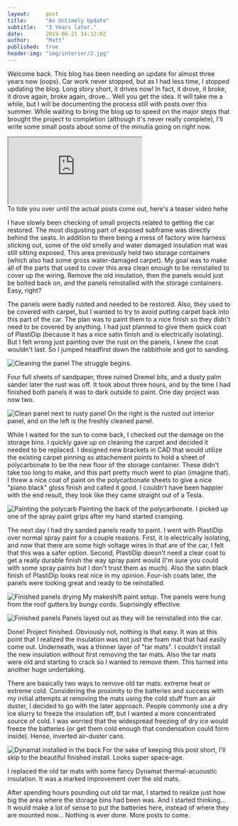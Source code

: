 ```yaml
---
layout:     post
title:      "An Untimely Update"
subtitle:   "3 Years later."
date:       2019-06-21 14:12:02
author:     "Matt"
published:  true
header-img: "img/interior/2.jpg"
---
```


Welcome back. This blog has been needing an update for almost three years now (oops). Car work never stopped, but as I had less time, I stopped updating the blog. Long story short, it drives now! In fact, it drove, it broke, it drove again, broke again, drove... Well you get the idea. It will take me a while, but I will be documenting the process still with posts over this summer. While waiting to bring the blog up to speed on the major steps that brought the project to completion (although it's never really complete), I'll write some small posts about some of the minutia going on right now.

<div class="embed-responsive embed-responsive-16by9"> <iframe class="embed-responsive-item" src="https://www.youtube.com/embed/Rj6VM1AD2f0"></iframe></div>
<span class="caption text-muted">To tide you over until the actual posts come out, here's a teaser video hehe</span>

I have slowly been checking of small projects related to getting the car restored. The most disgusting part of exposed subframe was directly behind the seats. In addition to there being a mess of factory wire harness sticking out, some of the old smelly and water damaged insulation mat was still sitting exposed. This area previously held two storage containers (which also had some gross water-damaged carpet). My goal was to make all of the parts that used to cover this area clean enough to be reinstalled to cover up the wiring. Remove the old insulation, then the panels would just be bolted back on, and the panels reinstalled with the storage containers. Easy, right?

The panels were badly rusted and needed to be restored. Also, they used to be covered with carpet, but I wanted to try to avoid putting carpet back into this part of the car. The plan was to paint them to a nice finish so they didn't need to be covered by anything. I had just planned to give them  quick coat of PlastiDip (because it has a nice satin finish and is electrically isolating). But I felt wrong just painting over the rust on the panels, I knew the coat wouldn't last. So I jumped headfirst down the rabbithole and got to sanding.

![Cleaning the panel](/img/interior/0.jpg)
<span class="caption text-muted">The struggle begins.</span>

Four full sheets of sandpaper, three ruined Dremel bits, and a dusty palm sander later the rust was off. It took about three hours, and by the time I had finished both panels it was to dark outside to paint. One day project was now two.

![Clean panel next to rusty panel](/img/interior/1.jpg)
<span class="caption text-muted">On the right is the rusted out interior panel, and on the left is the freshly cleaned panel.</span>

While I waited for the sun to come back, I checked out the damage on the storage bins. I quickly gave up on cleaning the carpet and decided it needed to be replaced. I designed new brackets in CAD that would utilize the existing carpet pinning as attachement points to hold a sheet of polycarbonate to be the new floor of the storage container. These didn't take too long to make, and this part pretty much went to plan (imagine that). I threw a nice coat of paint on the polycarbonate sheets to give a nice "piano black" gloss finish and called it good. I couldn't have been happier with the end result, they look like they came straight out of a Tesla.

![Painting the polycarb](/img/interior/2.jpg)
<span class="caption text-muted">Painting the back of the polycarbonate. I picked up one of the spray paint grips after my hand started cramping.</span>

The next day I had dry sanded panels ready to paint. I went with PlastiDip over normal spray paint for a couple reasons. First, it is electrically isolating, and now that there are some high voltage wires in that are of the car, I felt that this was a safer option. Second, PlastiDip doesn't need a clear coat to get a really durable finish the way spray paint would (I'm sure you could with some spray paints but I don't trust them as much). Also the satin black finish of PlastiDip looks real nice in my opinion. Four-ish coats later, the panels were looking great and ready to be reinstalled.

![Finished panels drying](/img/interior/3.jpg)
<span class="caption text-muted">My makeshift paint setup. The panels were hung from the roof gutters by bungy cords. Suprisingly effective.</span>

![Finished panels](/img/interior/4.jpg)
<span class="caption text-muted">Panels layed out as they will be reinstalled into the car.</span>

Done! Project finished. Obviously not, nothing is that easy. It was at this point that I realized the insulation was not just the foam mat that had easily come out. Underneath, was a thinner layer of "tar mats". I couldn't install the new insulation without first removing the tar mats. Also the tar mats were old and starting to crack so I wanted to remove them. This turned into another huge undertaking.

There are basically two ways to remove old tar mats: extreme heat or extreme cold. Considering the proximity to the batteries and success with my initial attempts at removing the mats using the cold stuff from an air duster, I decided to go with the later approach. People commonly use a dry ice slurry to freeze the insulation off, but I wanted a more concentrated source of cold. I was worried that the widespread freezing of dry ice would freeze the batteries (or get them cold enough that condensation could form inside). Hense, inverted air-duster cans.

![Dynamat installed in the back](/img/interior/5.jpg)
<span class="caption text-muted">For the sake of keeping this post short, I'll skip to the beautiful finished install. Looks super space-age.</span>

I replaced the old tar mats with some fancy Dynamat thermal-acuoustic insulation. It was a marked improvement over the old mats.

After spending hours pounding out old tar mat, I started to realize just how big the area where the storage bins had been was. And I started thinking... It would make a lot of sense to put the batteries here, instead of where they are mounted now... Nothing is ever done. More posts to come.
